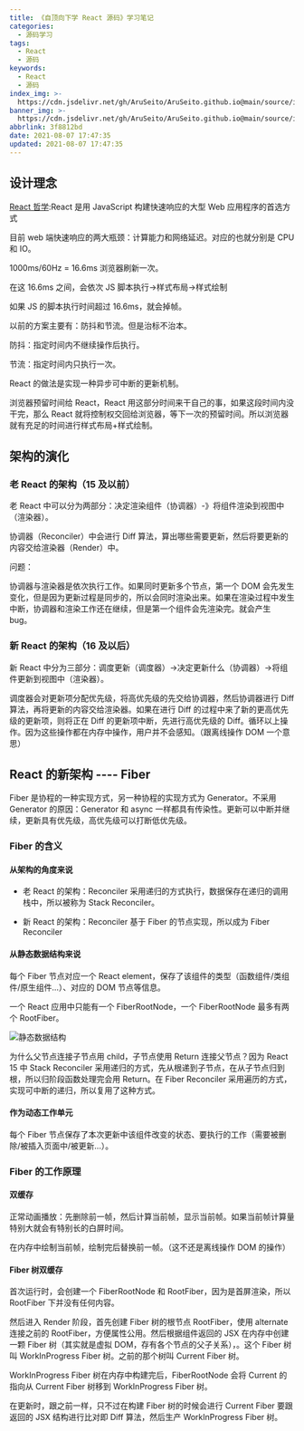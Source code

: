 ```yaml
---
title: 《自顶向下学 React 源码》学习笔记
categories:
  - 源码学习
tags:
  - React
  - 源码
keywords:
  - React
  - 源码
index_img: >-
  https://cdn.jsdelivr.net/gh/AruSeito/AruSeito.github.io@main/source/img/banner/bg26.jpg
banner_img: >-
  https://cdn.jsdelivr.net/gh/AruSeito/AruSeito.github.io@main/source/img/banner/bg26.jpg
abbrlink: 3f8812bd
date: 2021-08-07 17:47:35
updated: 2021-08-07 17:47:35
---
```


## 设计理念

[React 哲学](https://zh-hans.reactjs.org/docs/thinking-in-react.html):React 是用 JavaScript 构建快速响应的大型 Web 应用程序的首选方式

目前 web 端快速响应的两大瓶颈：计算能力和网络延迟。对应的也就分别是 CPU 和 IO。

1000ms/60Hz = 16.6ms 浏览器刷新一次。

在这 16.6ms 之间，会依次 JS 脚本执行->样式布局->样式绘制

如果 JS 的脚本执行时间超过 16.6ms，就会掉帧。

以前的方案主要有：防抖和节流。但是治标不治本。

防抖：指定时间内不继续操作后执行。

节流：指定时间内只执行一次。

React 的做法是实现一种异步可中断的更新机制。

浏览器预留时间给 React，React 用这部分时间来干自己的事，如果这段时间内没干完，那么 React 就将控制权交回给浏览器，等下一次的预留时间。所以浏览器就有充足的时间进行样式布局+样式绘制。

## 架构的演化

### 老 React 的架构（15 及以前）

老 React 中可以分为两部分：决定渲染组件（协调器）-》将组件渲染到视图中（渲染器）。

协调器（Reconciler）中会进行 Diff 算法，算出哪些需要更新，然后将要更新的内容交给渲染器（Render）中。

问题：

协调器与渲染器是依次执行工作。如果同时更新多个节点，第一个 DOM 会先发生变化，但是因为更新过程是同步的，所以会同时渲染出来。如果在渲染过程中发生中断，协调器和渲染工作还在继续，但是第一个组件会先渲染完。就会产生 bug。

### 新 React 的架构（16 及以后）

新 React 中分为三部分：调度更新（调度器）->决定更新什么（协调器）->将组件更新到视图中（渲染器）。

调度器会对更新项分配优先级，将高优先级的先交给协调器，然后协调器进行 Diff 算法，再将更新的内容交给渲染器。如果在进行 Diff 的过程中来了新的更高优先级的更新项，则将正在 Diff 的更新项中断，先进行高优先级的 Diff。循环以上操作。因为这些操作都在内存中操作，用户并不会感知。（跟离线操作 DOM 一个意思）

## React 的新架构 ---- Fiber

Fiber 是协程的一种实现方式，另一种协程的实现方式为 Generator。不采用 Generator 的原因：Generator 和 async 一样都具有传染性。更新可以中断并继续，更新具有优先级，高优先级可以打断低优先级。

### Fiber 的含义

#### 从架构的角度来说

- 老 React 的架构：Reconciler 采用递归的方式执行，数据保存在递归的调用栈中，所以被称为 Stack Reconciler。

- 新 React 的架构：Reconciler 基于 Fiber 的节点实现，所以成为 Fiber Reconciler

#### 从静态数据结构来说

每个 Fiber 节点对应一个 React element，保存了该组件的类型（函数组件/类组件/原生组件...）、对应的 DOM 节点等信息。

一个 React 应用中只能有一个 FiberRootNode，一个 FiberRootNode 最多有两个 RootFiber。

![静态数据结构](https://cdn.jsdelivr.net/gh/AruSeito/AruSeito.github.io@main/source/img/20210807/作为静态数据结构.png)

为什么父节点连接子节点用 child，子节点使用 Return 连接父节点？因为 React 15 中 Stack Reconciler 采用递归的方式，先从根递到子节点，在从子节点归到根，所以归阶段函数处理完会用 Return。在 Fiber Reconciler 采用遍历的方式，实现可中断的递归，所以复用了这种方式。

#### 作为动态工作单元

每个 Fiber 节点保存了本次更新中该组件改变的状态、要执行的工作（需要被删除/被插入页面中/被更新...）。

### Fiber 的工作原理

#### 双缓存

正常动画播放：先删除前一帧，然后计算当前帧，显示当前帧。如果当前帧计算量特别大就会有特别长的白屏时间。

在内存中绘制当前帧，绘制完后替换前一帧。（这不还是离线操作 DOM 的操作）

#### Fiber 树双缓存

首次运行时，会创建一个 FiberRootNode 和 RootFiber，因为是首屏渲染，所以 RootFiber 下并没有任何内容。

然后进入 Render 阶段，首先创建 Fiber 树的根节点 RootFiber，使用 alternate 连接之前的 RootFiber，方便属性公用。然后根据组件返回的 JSX 在内存中创建一颗 Fiber 树（其实就是虚拟 DOM，存有各个节点的父子关系），。这个 Fiber 树叫 WorkInProgress Fiber 树。之前的那个树叫 Current Fiber 树。

WorkInProgress Fiber 树在内存中构建完后，FiberRootNode 会将 Current 的指向从 Current Fiber 树移到 WorkInProgress Fiber 树。

在更新时，跟之前一样，只不过在构建 Fiber 树的时候会进行 Current Fiber 要跟返回的 JSX 结构进行比对即 Diff 算法，然后生产 WorkInProgress Fiber 树。
